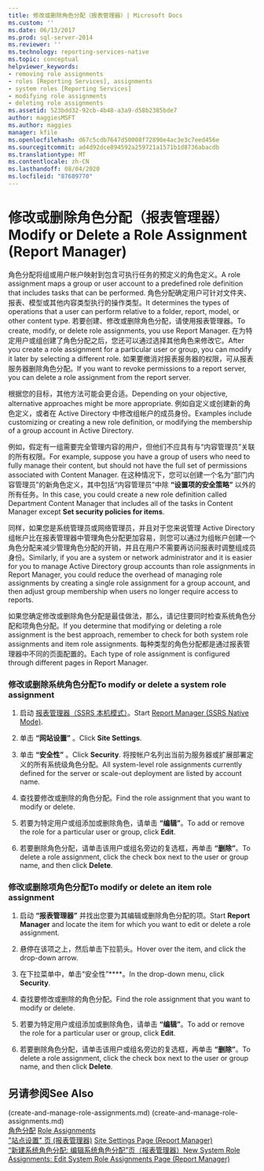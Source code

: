```yaml
---
title: 修改或删除角色分配（报表管理器）| Microsoft Docs
ms.custom: ''
ms.date: 06/13/2017
ms.prod: sql-server-2014
ms.reviewer: ''
ms.technology: reporting-services-native
ms.topic: conceptual
helpviewer_keywords:
- removing role assignments
- roles [Reporting Services], assignments
- system roles [Reporting Services]
- modifying role assignments
- deleting role assignments
ms.assetid: 523bdd32-92cb-4b48-a3a9-d58b2385bde7
author: maggiesMSFT
ms.author: maggies
manager: kfile
ms.openlocfilehash: d67c5cdb7647d50008f72890e4ac3e3c7eed456e
ms.sourcegitcommit: ad4d92dce894592a259721a1571b1d8736abacdb
ms.translationtype: MT
ms.contentlocale: zh-CN
ms.lasthandoff: 08/04/2020
ms.locfileid: "87689770"
---
```

# <a name="modify-or-delete-a-role-assignment-report-manager"></a><span data-ttu-id="85422-102">修改或删除角色分配（报表管理器）</span><span class="sxs-lookup"><span data-stu-id="85422-102">Modify or Delete a Role Assignment (Report Manager)</span></span>
  <span data-ttu-id="85422-103">角色分配将组或用户帐户映射到包含可执行任务的预定义的角色定义。</span><span class="sxs-lookup"><span data-stu-id="85422-103">A role assignment maps a group or user account to a predefined role definition that includes tasks that can be performed.</span></span> <span data-ttu-id="85422-104">角色分配确定用户可针对文件夹、报表、模型或其他内容类型执行的操作类型。</span><span class="sxs-lookup"><span data-stu-id="85422-104">It determines the types of operations that a user can perform relative to a folder, report, model, or other content type.</span></span> <span data-ttu-id="85422-105">若要创建、修改或删除角色分配，请使用报表管理器。</span><span class="sxs-lookup"><span data-stu-id="85422-105">To create, modify, or delete role assignments, you use Report Manager.</span></span> <span data-ttu-id="85422-106">在为特定用户或组创建了角色分配之后，您还可以通过选择其他角色来修改它。</span><span class="sxs-lookup"><span data-stu-id="85422-106">After you create a role assignment for a particular user or group, you can modify it later by selecting a different role.</span></span> <span data-ttu-id="85422-107">如果要撤消对报表报务器的权限，可从报表服务器删除角色分配。</span><span class="sxs-lookup"><span data-stu-id="85422-107">If you want to revoke permissions to a report server, you can delete a role assignment from the report server.</span></span>  
  
 <span data-ttu-id="85422-108">根据您的目标，其他方法可能会更合适。</span><span class="sxs-lookup"><span data-stu-id="85422-108">Depending on your objective, alternative approaches might be more appropriate.</span></span> <span data-ttu-id="85422-109">例如自定义或创建新的角色定义，或者在 Active Directory 中修改组帐户的成员身份。</span><span class="sxs-lookup"><span data-stu-id="85422-109">Examples include customizing or creating a new role definition, or modifying the membership of a group account in Active Directory.</span></span>  
  
 <span data-ttu-id="85422-110">例如，假定有一组需要完全管理内容的用户，但他们不应具有与“内容管理员”关联的所有权限。</span><span class="sxs-lookup"><span data-stu-id="85422-110">For example, suppose you have a group of users who need to fully manage their content, but should not have the full set of permissions associated with Content Manager.</span></span> <span data-ttu-id="85422-111">在这种情况下，您可以创建一个名为“部门内容管理员”的新角色定义，其中包括“内容管理员”中除 **“设置项的安全策略”** 以外的所有任务。</span><span class="sxs-lookup"><span data-stu-id="85422-111">In this case, you could create a new role definition called Department Content Manager that includes all of the tasks in Content Manager except **Set security policies for items**.</span></span>  
  
 <span data-ttu-id="85422-112">同样，如果您是系统管理员或网络管理员，并且对于您来说管理 Active Directory 组帐户比在报表管理器中管理角色分配更加容易，则您可以通过为组帐户创建一个角色分配来减少管理角色分配的开销，并且在用户不需要再访问报表时调整组成员身份。</span><span class="sxs-lookup"><span data-stu-id="85422-112">Similarly, if you are a system or network administrator and it is easier for you to manage Active Directory group accounts than role assignments in Report Manager, you could reduce the overhead of managing role assignments by creating a single role assignment for a group account, and then adjust group membership when users no longer require access to reports.</span></span>  
  
 <span data-ttu-id="85422-113">如果您确定修改或删除角色分配是最佳做法，那么，请记住要同时检查系统角色分配和项角色分配。</span><span class="sxs-lookup"><span data-stu-id="85422-113">If you determine that modifying or deleting a role assignment is the best approach, remember to check for both system role assignments and item role assignments.</span></span> <span data-ttu-id="85422-114">每种类型的角色分配都是通过报表管理器中不同的页面配置的。</span><span class="sxs-lookup"><span data-stu-id="85422-114">Each type of role assignment is configured through different pages in Report Manager.</span></span>  
  
### <a name="to-modify-or-delete-a-system-role-assignment"></a><span data-ttu-id="85422-115">修改或删除系统角色分配</span><span class="sxs-lookup"><span data-stu-id="85422-115">To modify or delete a system role assignment</span></span>  
  
1.  <span data-ttu-id="85422-116">启动 [报表管理器（SSRS 本机模式）](../report-manager-ssrs-native-mode.md)。</span><span class="sxs-lookup"><span data-stu-id="85422-116">Start [Report Manager  &#40;SSRS Native Mode&#41;](../report-manager-ssrs-native-mode.md).</span></span>  
  
2.  <span data-ttu-id="85422-117">单击 **“网站设置”** 。</span><span class="sxs-lookup"><span data-stu-id="85422-117">Click **Site Settings**.</span></span>  
  
3.  <span data-ttu-id="85422-118">单击 **“安全性”** 。</span><span class="sxs-lookup"><span data-stu-id="85422-118">Click **Security**.</span></span> <span data-ttu-id="85422-119">将按帐户名列出当前为服务器或扩展部署定义的所有系统级角色分配。</span><span class="sxs-lookup"><span data-stu-id="85422-119">All system-level role assignments currently defined for the server or scale-out deployment are listed by account name.</span></span>  
  
4.  <span data-ttu-id="85422-120">查找要修改或删除的角色分配。</span><span class="sxs-lookup"><span data-stu-id="85422-120">Find the role assignment that you want to modify or delete.</span></span>  
  
5.  <span data-ttu-id="85422-121">若要为特定用户或组添加或删除角色，请单击 **“编辑”**。</span><span class="sxs-lookup"><span data-stu-id="85422-121">To add or remove the role for a particular user or group, click **Edit**.</span></span>  
  
6.  <span data-ttu-id="85422-122">若要删除角色分配，请单击该用户或组名旁边的复选框，再单击 **“删除”**。</span><span class="sxs-lookup"><span data-stu-id="85422-122">To delete a role assignment, click the check box next to the user or group name, and then click **Delete**.</span></span>  
  
### <a name="to-modify-or-delete-an-item-role-assignment"></a><span data-ttu-id="85422-123">修改或删除项角色分配</span><span class="sxs-lookup"><span data-stu-id="85422-123">To modify or delete an item role assignment</span></span>  
  
1.  <span data-ttu-id="85422-124">启动 **“报表管理器”** 并找出您要为其编辑或删除角色分配的项。</span><span class="sxs-lookup"><span data-stu-id="85422-124">Start **Report Manager** and locate the item for which you want to edit or delete a role assignment.</span></span>  
  
2.  <span data-ttu-id="85422-125">悬停在该项之上，然后单击下拉箭头。</span><span class="sxs-lookup"><span data-stu-id="85422-125">Hover over the item, and click the drop-down arrow.</span></span>  
  
3.  <span data-ttu-id="85422-126">在下拉菜单中，单击“安全性”\*\*\*\*。</span><span class="sxs-lookup"><span data-stu-id="85422-126">In the drop-down menu, click **Security**.</span></span>  
  
4.  <span data-ttu-id="85422-127">查找要修改或删除的角色分配。</span><span class="sxs-lookup"><span data-stu-id="85422-127">Find the role assignment that you want to modify or delete.</span></span>  
  
5.  <span data-ttu-id="85422-128">若要为特定用户或组添加或删除角色，请单击 **“编辑”**。</span><span class="sxs-lookup"><span data-stu-id="85422-128">To add or remove the role for a particular user or group, click **Edit**.</span></span>  
  
6.  <span data-ttu-id="85422-129">若要删除角色分配，请单击该用户或组名旁边的复选框，再单击 **“删除”**。</span><span class="sxs-lookup"><span data-stu-id="85422-129">To delete a role assignment, click the check box next to the user or group name, and then click **Delete**.</span></span>  
  
## <a name="see-also"></a><span data-ttu-id="85422-130">另请参阅</span><span class="sxs-lookup"><span data-stu-id="85422-130">See Also</span></span>  
 <span data-ttu-id="85422-131"> (create-and-manage-role-assignments.md) </span><span class="sxs-lookup"><span data-stu-id="85422-131">(create-and-manage-role-assignments.md)</span></span>   
 <span data-ttu-id="85422-132">[角色分配](role-assignments.md) </span><span class="sxs-lookup"><span data-stu-id="85422-132">[Role Assignments](role-assignments.md) </span></span>  
 <span data-ttu-id="85422-133">["站点设置" 页 &#40;报表管理器&#41;](../site-settings-page-report-manager.md) </span><span class="sxs-lookup"><span data-stu-id="85422-133">[Site Settings Page &#40;Report Manager&#41;](../site-settings-page-report-manager.md) </span></span>  
 [<span data-ttu-id="85422-134">“新建系统角色分配: 编辑系统角色分配”页（报表管理器）</span><span class="sxs-lookup"><span data-stu-id="85422-134">New System Role Assignments: Edit System Role Assignments Page &#40;Report Manager&#41;</span></span>](../new-system-role-assignments-edit-system-role-assignments-page-report-manager.md)  
  
  
